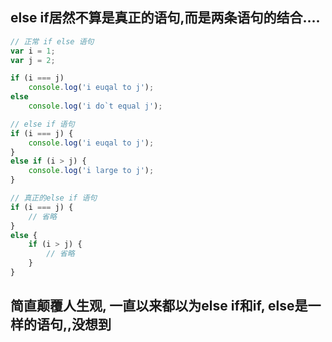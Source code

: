 ## else if居然不算是真正的语句,而是两条语句的结合....

```javascript
// 正常 if else 语句
var i = 1;
var j = 2;

if (i === j) 
	console.log('i euqal to j');
else 
	console.log('i do`t equal j');

// else if 语句
if (i === j) {
	console.log('i euqal to j');
}
else if (i > j) {
	console.log('i large to j');
}

// 真正的else if 语句
if (i === j) {
	// 省略
}
else {
	if (i > j) {
		// 省略
	}
}
```

## 简直颠覆人生观, 一直以来都以为else if和if, else是一样的语句,,没想到
